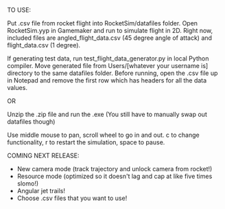 TO USE:

Put .csv file from rocket flight into RocketSim/datafiles folder. Open RocketSim.yyp in Gamemaker and run to simulate flight in 2D. Right now, included files are angled_flight_data.csv (45 degree angle of attack) and flight_data.csv (1 degree).

If generating test data, run test_flight_data_generator.py in local Python compiler. Move generated file from Users/\[whatever your username is\] directory to the same datafiles folder. Before running, open the .csv file up in Notepad and remove the first row which has headers for all the data values.

OR

Unzip the .zip file and run the .exe (You still have to manually swap out datafiles though)

Use middle mouse to pan, scroll wheel to go in and out. c to change functionality, r to restart the simulation, space to pause.

COMING NEXT RELEASE:
- New camera mode (track trajectory and unlock camera from rocket!)
- Resource mode (optimized so it doesn't lag and cap at like five times slomo!)
- Angular jet trails!
- Choose .csv files that you want to use!
